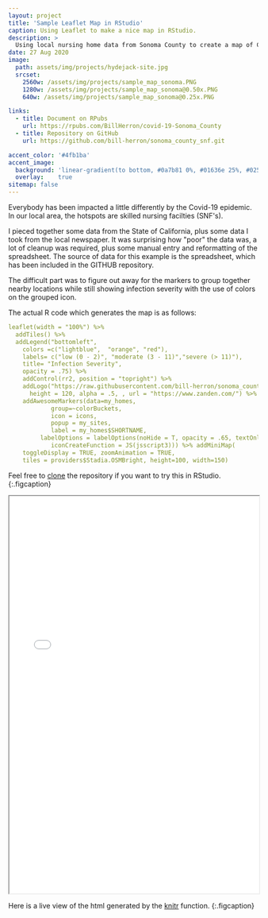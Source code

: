```yaml
---
layout: project
title: 'Sample Leaflet Map in RStudio'
caption: Using Leaflet to make a nice map in RStudio.
description: >
  Using local nursing home data from Sonoma County to create a map of Covid-19 infections.
date: 27 Aug 2020
image: 
  path: assets/img/projects/hydejack-site.jpg
  srcset: 
    2560w: /assets/img/projects/sample_map_sonoma.PNG
    1280w: /assets/img/projects/sample_map_sonoma@0.50x.PNG
    640w: /assets/img/projects/sample_map_sonoma@0.25x.PNG

links: 
  - title: Document on RPubs
    url: https://rpubs.com/BillHerron/covid-19-Sonoma_County
  - title: Repository on GitHub
    url: https://github.com/bill-herron/sonoma_county_snf.git

accent_color: '#4fb1ba'
accent_image:
  background: 'linear-gradient(to bottom, #0a7b81 0%, #01636e 25%, #02505b 50%, #073a4a 75%, #082e39 100%)'
  overlay:    true
sitemap: false
---
```


Everybody has been impacted a little differently by the Covid-19 epidemic.  In our local area,
the hotspots are skilled nursing facilties (SNF's).  

I pieced together some data from the State of California, plus some data I took from the local newspaper.
It was surprising how "poor" the data was, a lot of cleanup was required, plus some manual entry and reformatting
of the spreadsheet.  The source of data for this example is the spreadsheet, which has been included
in the GITHUB repository.

The difficult part was to figure out away for the markers to group together nearby locations
while still showing infection severity with the use of colors on the grouped icon.

The actual R code which generates the map is as follows:
```yml
leaflet(width = "100%") %>%
  addTiles() %>%
  addLegend("bottomleft", 
    colors =c("lightblue",  "orange", "red"),
    labels= c("low (0 - 2)", "moderate (3 - 11)","severe (> 11)"),  
    title= "Infection Severity",
    opacity = .75) %>%
    addControl(rr2, position = "topright") %>%
    addLogo("https://raw.githubusercontent.com/bill-herron/sonoma_county_snf/master/Zanden-Logo.PNG", width = 120,
      height = 120, alpha = .5, , url = "https://www.zanden.com/") %>% 
    addAwesomeMarkers(data=my_homes,
            group=~colorBuckets,
            icon = icons,
            popup = my_sites,
            label = my_homes$SHORTNAME,
         labelOptions = labelOptions(noHide = T, opacity = .65, textOnly = FALSE, textsize = "10px", direction = "right"), clusterOptions = markerClusterOptions(
            iconCreateFunction = JS(jsscript3))) %>% addMiniMap(
    toggleDisplay = TRUE, zoomAnimation = TRUE,
    tiles = providers$Stadia.OSMBright, height=100, width=150)
```

Feel free to [clone](https://github.com/bill-herron/sonoma_county_snf.git) the repository if you want to try this in RStudio.
{:.figcaption}

<iframe src="/assets/covid-19-sonoma-county.html" frameborder="1" style="overflow:hidden;width:100%" marginwidth="0" width = "100%" height = "800"></iframe>

Here is a live view of the html generated by the [knitr](https://www.r-project.org/nosvn/pandoc/knitr.html) function.
{:.figcaption}

